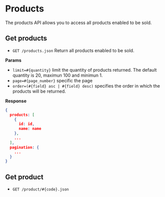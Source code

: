 Products
========

The products API allows you to access all products enabled to be sold.

Get products
------------
* `GET /products.json` Return all products enabled to be sold.

**Params**

* `limit=#{quantity}` limit the quantity of products returned. The default quantity is 20, maximun 100 and minimun 1.
* `page=#{page_number}` specific the page 
* `order=(#{field} asc | #{field} desc)` specifies the order in which the products will be returned.

**Response**

``` json
{
  products: [
    {
      id: id,
      name: name
    },
    ...
  ],
  pagination: {
    ...
  }
}
```

Get product
-----------
* `GET /product/#{code}.json`
